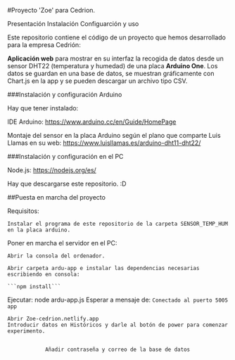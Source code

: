 #Proyecto 'Zoe' para Cedrion.

Presentación
Instalación
Configuarción y uso

Este repositorio contiene el código de un proyecto que hemos desarrollado para la empresa Cedrión:

**Aplicación web** para mostrar en su interfaz la recogida de datos desde un sensor DHT22 (temperatura y humedad) de una placa **Arduino One**.
Los datos se guardan en una base de datos, se muestran gráficamente con Chart.js en la app y se pueden descargar un archivo tipo CSV.

###Instalación y configuración Arduino

Hay que tener instalado:

IDE Arduino:
https://www.arduino.cc/en/Guide/HomePage

Montaje del sensor en la placa Arduino según el plano que comparte Luis Llamas en su web:
https://www.luisllamas.es/arduino-dht11-dht22/

###Instalación y configuración en el PC

Node.js: https://nodejs.org/es/

Hay que descargarse este repositorio. :D

##Puesta en marcha del proyecto

Requisitos:

    Instalar el programa de este repositorio de la carpeta SENSOR_TEMP_HUM en la placa arduino.

Poner en marcha el servidor en el PC:

    Abrir la consola del ordenador.

    Abrir carpeta ardu-app e instalar las dependencias necesarias escribiendo en consola:

    ```npm install```

Ejecutar: node ardu-app.js
Esperar a mensaje de: `Conectado al puerto 5005 app`

    Abrir Zoe-cedrion.netlify.app
    Introducir datos en Históricos y darle al botón de power para comenzar experimento.
    ￼

                Añadir contraseña y correo de la base de datos
